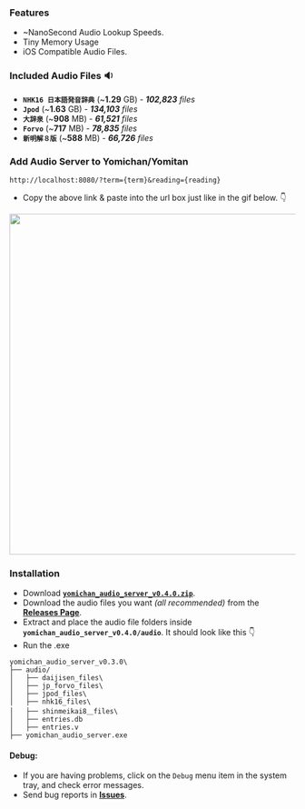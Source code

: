 ### Features
- ~NanoSecond Audio Lookup Speeds.
- Tiny Memory Usage
- iOS Compatible Audio Files.
### Included Audio Files 🔉
- **`NHK16 日本語発音辞典`** (~**1.29** GB) - _**102,823** files_
- **`Jpod`** (~**1.63** GB) - _**134,103** files_
- **`大辞泉`** (~**908** MB) - _**61,521** files_
- **`Forvo`** (~**717** MB) - _**78,835** files_
- **`新明解８版`** (~**588** MB) - _**66,726** files_
### Add Audio Server to Yomichan/Yomitan
```
http://localhost:8080/?term={term}&reading={reading}
``` 
- Copy the above link & paste into the url box just like in the gif below. 👇
<img  src="https://github.com/aramrw/yomichan_audio_server/assets/106574385/0f399e59-f3d4-4b6b-a54e-6daceb6bc582" width="600" />

### Installation 
- Download **[`yomichan_audio_server_v0.4.0.zip`](https://github.com/aramrw/yomichan_audio_server/releases/latest/download/yomichan_audio_server_v0.4.0.zip)**.
- Download the audio files you want _(all recommended)_ from the **[Releases Page](https://github.com/aramrw/yomichan_audio_server/releases/tag/v0.4.0)**.
- Extract and place the audio file folders inside **`yomichan_audio_server_v0.4.0/audio`**. It should look like this 👇
- Run the .exe
```
yomichan_audio_server_v0.3.0\
├── audio/
│   ├── daijisen_files\
│   ├── jp_forvo_files\
│   ├── jpod_files\
│   ├── nhk16_files\
│   ├── shinmeikai8＿files\
│   ├── entries.db
│   ├── entries.v
├── yomichan_audio_server.exe
```
#### Debug: 
- If you are having problems, click on the `Debug` menu item in the system tray, and check error messages.
- Send bug reports in **[Issues](https://github.com/aramrw/yomichan_audio_server/issues)**.

